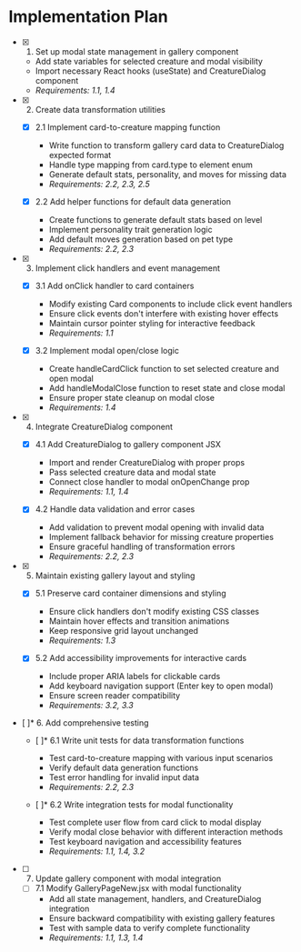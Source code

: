 # Implementation Plan

- [x] 1. Set up modal state management in gallery component
  - Add state variables for selected creature and modal visibility
  - Import necessary React hooks (useState) and CreatureDialog component
  - _Requirements: 1.1, 1.4_

- [x] 2. Create data transformation utilities
  - [x] 2.1 Implement card-to-creature mapping function
    - Write function to transform gallery card data to CreatureDialog expected format
    - Handle type mapping from card.type to element enum
    - Generate default stats, personality, and moves for missing data
    - _Requirements: 2.2, 2.3, 2.5_
  
  - [x] 2.2 Add helper functions for default data generation
    - Create functions to generate default stats based on level
    - Implement personality trait generation logic
    - Add default moves generation based on pet type
    - _Requirements: 2.2, 2.3_

- [x] 3. Implement click handlers and event management
  - [x] 3.1 Add onClick handler to card containers
    - Modify existing Card components to include click event handlers
    - Ensure click events don't interfere with existing hover effects
    - Maintain cursor pointer styling for interactive feedback
    - _Requirements: 1.1_
  
  - [x] 3.2 Implement modal open/close logic
    - Create handleCardClick function to set selected creature and open modal
    - Add handleModalClose function to reset state and close modal
    - Ensure proper state cleanup on modal close
    - _Requirements: 1.4_

- [x] 4. Integrate CreatureDialog component
  - [x] 4.1 Add CreatureDialog to gallery component JSX
    - Import and render CreatureDialog with proper props
    - Pass selected creature data and modal state
    - Connect close handler to modal onOpenChange prop
    - _Requirements: 1.1, 1.4_
  
  - [x] 4.2 Handle data validation and error cases
    - Add validation to prevent modal opening with invalid data
    - Implement fallback behavior for missing creature properties
    - Ensure graceful handling of transformation errors
    - _Requirements: 2.2, 2.3_

- [x] 5. Maintain existing gallery layout and styling
  - [x] 5.1 Preserve card container dimensions and styling
    - Ensure click handlers don't modify existing CSS classes
    - Maintain hover effects and transition animations
    - Keep responsive grid layout unchanged
    - _Requirements: 1.3_
  
  - [x] 5.2 Add accessibility improvements for interactive cards
    - Include proper ARIA labels for clickable cards
    - Add keyboard navigation support (Enter key to open modal)
    - Ensure screen reader compatibility
    - _Requirements: 3.2, 3.3_

- [ ]* 6. Add comprehensive testing
  - [ ]* 6.1 Write unit tests for data transformation functions
    - Test card-to-creature mapping with various input scenarios
    - Verify default data generation functions
    - Test error handling for invalid input data
    - _Requirements: 2.2, 2.3_
  
  - [ ]* 6.2 Write integration tests for modal functionality
    - Test complete user flow from card click to modal display
    - Verify modal close behavior with different interaction methods
    - Test keyboard navigation and accessibility features
    - _Requirements: 1.1, 1.4, 3.2_

- [ ] 7. Update gallery component with modal integration
  - [ ] 7.1 Modify GalleryPageNew.jsx with modal functionality
    - Add all state management, handlers, and CreatureDialog integration
    - Ensure backward compatibility with existing gallery features
    - Test with sample data to verify complete functionality
    - _Requirements: 1.1, 1.3, 1.4_
